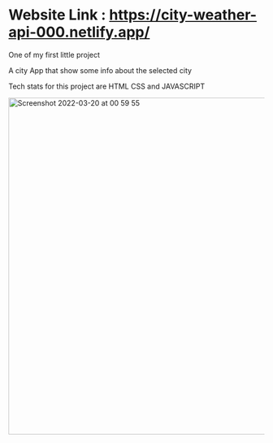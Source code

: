 # Website Link : https://city-weather-api-000.netlify.app/

One of my first little project

A city App that show some info about the selected city

Tech stats for this project are HTML CSS and JAVASCRIPT


<img width="663" alt="Screenshot 2022-03-20 at 00 59 55" src="https://user-images.githubusercontent.com/74420607/159143589-2f9bc187-ca3e-4197-bdf3-85d1f29220a2.png">


